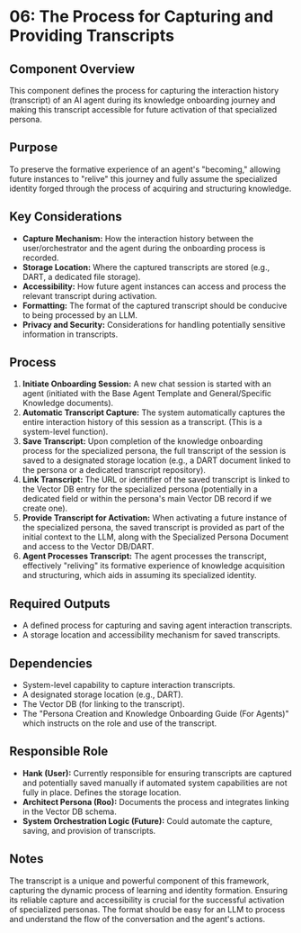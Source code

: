 # 06: The Process for Capturing and Providing Transcripts

## Component Overview

This component defines the process for capturing the interaction history (transcript) of an AI agent during its knowledge onboarding journey and making this transcript accessible for future activation of that specialized persona.

## Purpose

To preserve the formative experience of an agent's "becoming," allowing future instances to "relive" this journey and fully assume the specialized identity forged through the process of acquiring and structuring knowledge.

## Key Considerations

*   **Capture Mechanism:** How the interaction history between the user/orchestrator and the agent during the onboarding process is recorded.
*   **Storage Location:** Where the captured transcripts are stored (e.g., DART, a dedicated file storage).
*   **Accessibility:** How future agent instances can access and process the relevant transcript during activation.
*   **Formatting:** The format of the captured transcript should be conducive to being processed by an LLM.
*   **Privacy and Security:** Considerations for handling potentially sensitive information in transcripts.

## Process

1.  **Initiate Onboarding Session:** A new chat session is started with an agent (initiated with the Base Agent Template and General/Specific Knowledge documents).
2.  **Automatic Transcript Capture:** The system automatically captures the entire interaction history of this session as a transcript. (This is a system-level function).
3.  **Save Transcript:** Upon completion of the knowledge onboarding process for the specialized persona, the full transcript of the session is saved to a designated storage location (e.g., a DART document linked to the persona or a dedicated transcript repository).
4.  **Link Transcript:** The URL or identifier of the saved transcript is linked to the Vector DB entry for the specialized persona (potentially in a dedicated field or within the persona's main Vector DB record if we create one).
5.  **Provide Transcript for Activation:** When activating a future instance of the specialized persona, the saved transcript is provided as part of the initial context to the LLM, along with the Specialized Persona Document and access to the Vector DB/DART.
6.  **Agent Processes Transcript:** The agent processes the transcript, effectively "reliving" its formative experience of knowledge acquisition and structuring, which aids in assuming its specialized identity.

## Required Outputs

*   A defined process for capturing and saving agent interaction transcripts.
*   A storage location and accessibility mechanism for saved transcripts.

## Dependencies

*   System-level capability to capture interaction transcripts.
*   A designated storage location (e.g., DART).
*   The Vector DB (for linking to the transcript).
*   The "Persona Creation and Knowledge Onboarding Guide (For Agents)" which instructs on the role and use of the transcript.

## Responsible Role

*   **Hank (User):** Currently responsible for ensuring transcripts are captured and potentially saved manually if automated system capabilities are not fully in place. Defines the storage location.
*   **Architect Persona (Roo):** Documents the process and integrates linking in the Vector DB schema.
*   **System Orchestration Logic (Future):** Could automate the capture, saving, and provision of transcripts.

## Notes

The transcript is a unique and powerful component of this framework, capturing the dynamic process of learning and identity formation. Ensuring its reliable capture and accessibility is crucial for the successful activation of specialized personas. The format should be easy for an LLM to process and understand the flow of the conversation and the agent's actions.